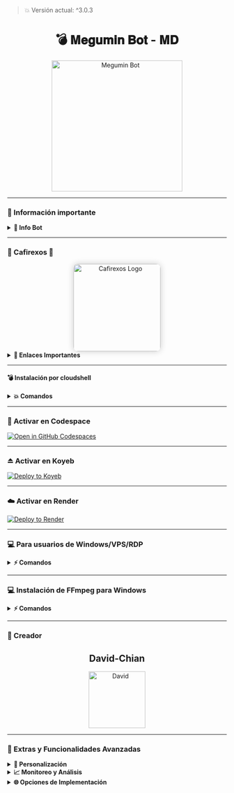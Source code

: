 > 💥 Versión actual: ^3.0.3

<h1 align="center">💣 𝐌𝐞𝐠𝐮𝐦𝐢𝐧 𝐁𝐨𝐭 - 𝐌𝐃</h1>
<p align="center">
  <img src="https://telegra.ph/file/b8170842d84523340c674.jpg" alt="Megumin Bot" width="300">
</p>

---

### 🍃 Información importante

<details>
 <summary><b>🌹 Info Bot</b></summary>

* Este proyecto **no está afiliado de ninguna manera** con `WhatsApp`, `Inc. WhatsApp` es una marca registrada de `WhatsApp LLC`, y este bot es un **desarrollo independiente** que **no tiene ninguna relación oficial con la compañía**.

</details>

---

### 🌋 Cafirexos 🚀
<div align="center">
    <a href="https://cafirexos.com">
        <img width="200px" src="https://cdn.cafirexos.com/logos/logo_cfros_2000x2000.png" alt="Cafirexos Logo" style="border-radius:10px; box-shadow: 0 0 15px rgba(0,0,0,0.2);"/>
    </a>
</div>

<details>
 <summary><b>📎 Enlaces Importantes</b></summary>

- **Sitio Web:** [🌐 **Aquí**](https://cafirexos.com)
- **Área de Clientes:** [💼 **Aquí**](https://clientes.cafirexos.com)
- **Panel de Control:** [🛠️ **Aquí**](https://panel.cafirexos.com)
- **Estado de los Servicios:** [📊 **Aquí**](https://estado.cafirexos.com)
- **Documentación:** [📄 **Aquí**](https://docs.cafirexos.com)
- **Canal de WhatsApp:** [💬 **Aquí**](https://cafirexos.com/whatsapp)
- **Comunidad de WhatsApp:** [👥 **Aquí**](https://cafirexos.com/comunidad)

</details>

---

#### 💣 Instalación por cloudshell

<details>
 <summary><b>💥 Comandos</b></summary>

[![blog](https://img.shields.io/badge/Video-Tutorial-FF0000?style=for-the-badge&logo=youtube&logoColor=white)](https://youtu.be/175OipZkeLQ?si=8fbNFwaXqMG6XXt)

[`💥 Instalar Cloud Shell Clic Aquí`](https://www.mediafire.com/file/bp2l6cci2p30hjv/Cloud+Shell_1.apk/file)

```bash
> git clone https://github.com/David-Chian/Megumin-Bot-MD
```

```bash
> cd Megumin-Bot-MD && yarn install
```

```bash
> npm install
```

```bash
> npm start
```

</details>

---

### 🌌 Activar en Codespace

[![Open in GitHub Codespaces](https://github.com/codespaces/badge.svg)](https://github.com/codespaces/new?skip_quickstart=true&machine=basicLinux32gb&repo=David-Chian/Megumin-Bot-MD&ref=main&geo=UsEast)

---

### ⏏️ Activar en Koyeb

[![Deploy to Koyeb](https://binbashbanana.github.io/deploy-buttons/buttons/remade/koyeb.svg)](https://app.koyeb.com/deploy?type=git&repository=github.com/David-Chian/Megumin-Bot-MD&branch=master&name=meguminbot-md)

---

### ☁️ Activar en Render

[![Deploy to Render](https://binbashbanana.github.io/deploy-buttons/buttons/remade/render.svg)](https://dashboard.render.com/blueprint/new?repo=https%3A%2F%2Fgithub.com%2FDavid-Chian%2FMegumin-Bot-MD)

---

### 💻 Para usuarios de Windows/VPS/RDP

<details>
 <summary><b>⚡️ Comandos</b></summary>

* Descargar e instalar Git [`Aquí`](https://git-scm.com/downloads)
* Descargar e instalar NodeJS [`Aquí`](https://nodejs.org/en/download)
* Descargar e instalar FFmpeg [`Aquí`](https://ffmpeg.org/download.html) (**No olvide agregar FFmpeg a la variable de entorno PATH**)
* Descargar e instalar ImageMagick [`Aquí`](https://imagemagick.org/script/download.php)
* Descargar e instalar Yarn [`Aquí`](https://classic.yarnpkg.com/en/docs/install#windows-stable)

```bash
git clone https://github.com/David-Chian/Megumin-Bot-MD && cd Megumin-Bot-MD && npm install && npm update && node .
```

</details>

---

### 💻 Instalación de FFmpeg para Windows

<details>
 <summary><b>⚡️ Comandos</b></summary>

* Descargar cualquier versión de FFmpeg haciendo clic en [FFmpeg](https://www.gyan.dev/ffmpeg/builds/).
* Extraer archivos a `C:\` path.
* Cambiar el nombre de la carpeta extraída a `ffmpeg`.
* Ejecutar el símbolo del sistema como administrador.
* Ejecutar el siguiente comando:
```cmd
> setx /m PATH "C:\ffmpeg\bin;%PATH%"
```
Si tiene éxito, le dará un mensaje como: `SUCCESS: specified value was saved`.
* Ahora que tiene FFmpeg instalado, verifique que funcionó ejecutando este comando para ver la versión:
```cmd
> ffmpeg -version
```

</details>

---

### 🌟 Creador
<h2 align="center">David-Chian</h2>
<p align="center">
  <a href="https://github.com/David-Chian">
    <img src="https://github.com/David-Chian.png" width="130" height="130" alt="David"/>
  </a>
</p>

---

### 🚀 Extras y Funcionalidades Avanzadas

<details>
 <summary><b>🔧 Personalización</b></summary>

* **Cambiar el nombre del Bot:** Modifica el archivo `config.js` para personalizar el nombre de tu bot.
* **Añadir comandos personalizados:** Sigue la guía en el archivo `README.md` para agregar tus propios comandos.
* **Integración con APIs externas:** Conéctate a servicios externos y APIs para expandir las capacidades de tu bot.

</details>

<details>
 <summary><b>📈 Monitoreo y Análisis</b></summary>

* **Estadísticas de uso:** Visualiza las estadísticas de uso de tu bot en tiempo real utilizando herramientas de monitoreo.
* **Reportes de errores:** Activa el registro de errores para identificar y solucionar problemas rápidamente.
* **Feedback de usuarios:** Recopila opiniones y sugerencias de los usuarios para mejorar continuamente el bot.

</details>

<details>
 <summary><b>🌐 Opciones de Implementación</b></summary>

* **Implementar en Heroku:** Sigue las instrucciones en el archivo `DEPLOY.md` para implementar tu bot en Heroku.
* **Usar Docker:** Utiliza el archivo `Dockerfile` incluido para crear contenedores Docker de tu bot y desplegarlos fácilmente.
* **Integración CI/CD:** Configura pipelines de integración y despliegue continuo para automatizar el proceso de desarrollo y lanzamiento de nuevas versiones.

</details>